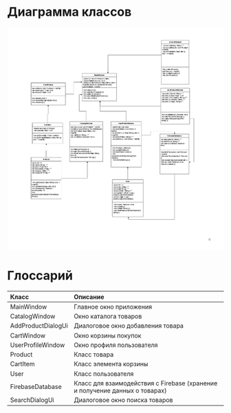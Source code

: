 # Диаграмма классов  

![Диаграмма классов](https://github.com/alwayswnnasleep/ZedkaShop/blob/master/docs/Diagrams/images/ClassDiagram.png) 

# Глоссарий

| Класс | Описание |
|:---|:---|
|MainWindow	| Главное окно приложения
|CatalogWindow|	Окно каталога товаров
|AddProductDialogUi|	Диалоговое окно добавления товара
|CartWindow|	Окно корзины покупок
|UserProfileWindow|	Окно профиля пользователя
|Product|	Класс товара
|CartItem|	Класс элемента корзины
|User|	Класс пользователя
|FirebaseDatabase|	Класс для взаимодействия с Firebase (хранение и получение данных о товарах)
|SearchDialogUi|	Диалоговое окно поиска товаров